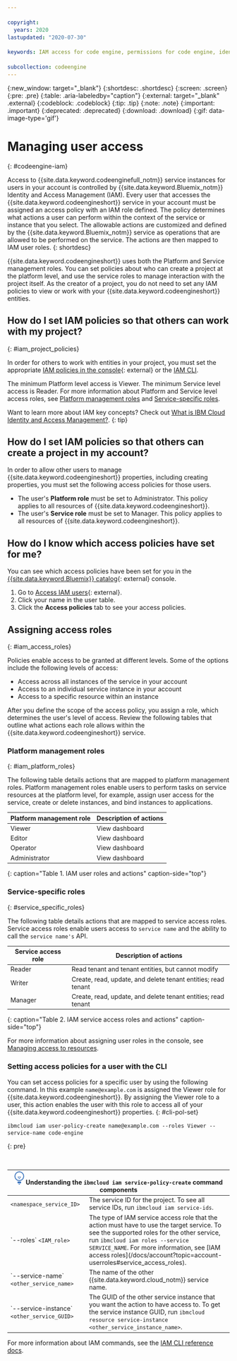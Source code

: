 ```yaml
---

copyright:
  years: 2020
lastupdated: "2020-07-30"

keywords: IAM access for code engine, permissions for code engine, identity and access management for code engine, roles for code engine, actions for code engine, assigning access for code engine

subcollection: codeengine
---
```


{:new_window: target="_blank"}
{:shortdesc: .shortdesc}
{:screen: .screen}
{:pre: .pre}
{:table: .aria-labeledby="caption"}
{:external: target="_blank" .external}
{:codeblock: .codeblock}
{:tip: .tip}
{:note: .note}
{:important: .important}
{:deprecated: .deprecated}
{:download: .download}
{:gif: data-image-type='gif'}

# Managing user access
{: #codeengine-iam}

Access to {{site.data.keyword.codeenginefull_notm}} service instances for users in your account is controlled by {{site.data.keyword.Bluemix_notm}} Identity and Access Management (IAM). Every user that accesses the {{site.data.keyword.codeengineshort}} service in your account must be assigned an access policy with an IAM role defined. The policy determines what actions a user can perform within the context of the service or instance that you select. The allowable actions are customized and defined by the {{site.data.keyword.Bluemix_notm}} service as operations that are allowed to be performed on the service. The actions are then mapped to IAM user roles. 
{: shortdesc}

{{site.data.keyword.codeengineshort}} uses both the Platform and Service management roles. You can set policies about who can create a project at the platform level, and use the service roles to manage interaction with the project itself. As the creator of a project, you do not need to set any IAM policies to view or work with your {{site.data.keyword.codeengineshort}} entities.

## How do I set IAM policies so that others can work with my project?
{: #iam_project_policies}

In order for others to work with entities in your project, you must set the appropriate [IAM policies in the console](https://cloud.ibm.com/iam/overview){: external} or the [IAM CLI](#cli-pol-set). 

The minimum Platform level access is Viewer. The minimum Service level access is Reader. For more information about Platform and Service level access roles, see [Platform management roles](#iam_platform_roles) and [Service-specific roles](#service_specific_roles).

Want to learn more about IAM key concepts? Check out [What is IBM Cloud Identity and Access Management?](/docs/account?topic=account-iamoverview).
{: tip}

## How do I set IAM policies so that others can create a project in my account?

In order to allow other users to manage {{site.data.keyword.codeengineshort}} properties, including creating properties, you must set the following access policies for those users.

  * The user's **Platform role** must be set to Administrator. This policy applies to all resources of {{site.data.keyword.codeengineshort}}.
  * The user's **Service role**  must be set to Manager. This policy applies to all resources of {{site.data.keyword.codeengineshort}}.

## How do I know which access policies have set for me?

You can see which access policies have been set for you in the [{{site.data.keyword.Bluemix}} catalog](https://cloud.ibm.com/catalog){: external} console.

1. Go to [Access IAM users](https://cloud.ibm.com/iam/users){: external}.
2. Click your name in the user table.
3. Click the **Access policies** tab to see your access policies.

## Assigning access roles
{: #iam_access_roles}

Policies enable access to be granted at different levels. Some of the options include the following levels of access: 

* Access across all instances of the service in your account
* Access to an individual service instance in your account
* Access to a specific resource within an instance

After you define the scope of the access policy, you assign a role, which determines the user's level of access. Review the following tables that outline what actions each role allows within the {{site.data.keyword.codeengineshort}} service.

### Platform management roles
{: #iam_platform_roles}

The following table details actions that are mapped to platform management roles. Platform management roles enable users to perform tasks on service resources at the platform level, for example, assign user access for the service, create or delete instances, and bind instances to applications.

| Platform management role | Description of actions | 
|--------------------------|------------------------|
| Viewer                   | View dashboard            |
| Editor                   | View dashboard            |
| Operator                 | View dashboard            | 
| Administrator            | View dashboard            |
{: caption="Table 1. IAM user roles and actions" caption-side="top"}

### Service-specific roles
{: #service_specific_roles}

The following table details actions that are mapped to service access roles. Service access roles enable users access to `service name` and the ability to call the `service name's` API.

| Service access role | Description of actions | 
|---------------------|------------------------|
| Reader              | Read tenant and tenant entities, but cannot modify            | 
| Writer              | Create, read, update, and delete tenant entities; read tenant            |
| Manager             | Create, read, update, and delete tenant entities; read tenant            | 
{: caption="Table 2. IAM service access roles and actions" caption-side="top"}


For more information about assigning user roles in the console, see [Managing access to resources](/docs/account?topic=account-assign-access-resources).

### Setting access policies for a user with the CLI
You can set access policies for a specific user by using the following command. In this example `name@example.com` is assigned the Viewer role for {{site.data.keyword.codeengineshort}}. By assigning the Viewer role to a user, this action enables the user with this role to access all of your {{site.data.keyword.codeengineshort}} properties.
{: #cli-pol-set}

```
ibmcloud iam user-policy-create name@example.com --roles Viewer --service-name code-engine
```
{: pre}

</br>

<table>
  <thead>
    <th colspan=2><img src="images/idea.png" alt="Idea icon"/> Understanding the <code>ibmcloud iam service-policy-create</code> command components</th>
  </thead>
  <tbody>
    <tr>
      <td><code>&lt;namespace_service_ID&gt;</code></td>
      <td>The service ID for the project. To see all service IDs, run <code>ibmcloud iam service-ids</code>.</td>
    </tr>
    <tr>
      <td>`--roles` <code>&lt;IAM_role&gt;</code></td>
      <td>The type of IAM service access role that the action must have to use the target service. To see the supported roles for the other service, run <code>ibmcloud iam roles --service SERVICE_NAME</code>. For more information, see [IAM access roles](/docs/account?topic=account-userroles#service_access_roles).</td>
    </tr>
    <tr>
      <td>`--service-name` <code>&lt;other_service_name&gt;</code></td>
      <td>The name of the other {{site.data.keyword.cloud_notm}} service name.</td>
    </tr>
    <tr>
      <td>`--service-instance` <code>&lt;other_service_GUID&gt;</code></td>
      <td>The GUID of the other service instance that you want the action to have access to. To get the service instance GUID, run <code>ibmcloud resource service-instance &lt;other_service_instance_name&gt;</code>.</td>
    </tr>
  </tbody>
</table>

For more information about IAM commands, see the [IAM CLI reference docs](/docs/account?topic=cli-ibmcloud_commands_iam).
